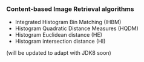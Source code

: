 ### Content-based Image Retrieval algorithms
 - Integrated Histogram Bin Matching (IHBM)
 - Histogram Quadratic Distance Measures (HQDM)
 - Histogram Euclidean distance (HE)
 - Histogram intersection distance (HI)
 
 (will be updated to adapt with JDK8 soon)
